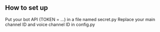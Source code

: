 ## How to set up
Put your bot API (TOKEN = ...) in a file named secret.py
Replace your main channel ID and voice channel ID in config.py